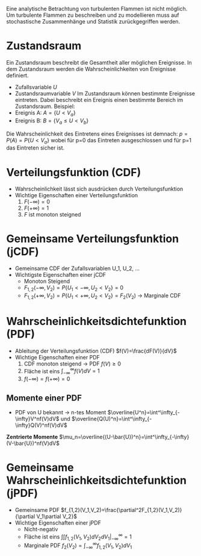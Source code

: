 Eine analytische Betrachtung von turbulenten Flammen ist nicht möglich. Um turbulente Flammen zu beschreiben und zu modellieren muss auf stochastische Zusammenhänge und Statistik zurückgegriffen werden.
# Zustandsraum
Ein Zustandsraum beschreibt die Gesamtheit aller möglichen Ereignisse. In dem Zustandsraum werden die Wahrscheinlichkeiten von Ereignisse definiert.
- Zufallsvariable $U$
- Zustandsraumvariable $V$
Im Zustandsraum können bestimmte Ereignisse eintreten. Dabei beschreibt ein Ereignis einen bestimmte Bereich im Zustandsraum.
Beispiel:
- Ereignis A: $A=\{U<V_a\}$
- Ereignis B: $B=\{V_a\leq U<V_b\}$

Die Wahrscheinlichkeit des Eintretens eines Ereignisses ist demnach:
$p=P(A)=P\{U<V_a\}$
wobei für p=0 das Eintreten ausgeschlossen und für p=1 das Eintreten sicher ist.

# Verteilungsfunktion (CDF)
- Wahrscheinlichkeit lässt sich ausdrücken durch Verteilungsfunktion
- Wichtige Eigenschaften einer Verteilungsfunktion
	1. $F(-\infty)=0$
	2. $F(+\infty)=1$
	3. $F$ ist monoton steigned

# Gemeinsame Verteilungsfunktion (jCDF)
- Gemeinsame CDF der Zufallsvariablen U_1, U_2, ...
- Wichtigste Eigenschaften einer jCDF
	- Monoton Steigend
	- $F_{1,2}(-\infty, V_2)=P\{U_1<-\infty, U_2<V_2\}=0$
	- $F_{1,2}(+\infty, V_2)=P\{U_1<+\infty, U_2<V_2\}=F_2(V_2)$ -> Marginale CDF

# Wahrscheinlichkeitsdichtefunktion (PDF)
- Ableitung der Verteilungsfunktion (CDF)
$f(V)=\frac{dF(V)}{dV}$
- Wichtige Eigenschaften einer PDF
	1. CDF monoton steigend -> PDF $f(V)\geq0$
	2. Fläche ist eins $\int^\infty_{-\infty}f(V)dV=1$
	3. $f(-\infty)=f(+\infty)=0$

## Momente einer PDF
- PDF von U bekannt -> n-tes Moment
$\overline{U^n}=\int^\infty_{-\infty}V^nf(V)dV$ und $\overline{Q(U)^n}=\int^\infty_{-\infty}Q(V)^nf(V)dV$

**Zentrierte Momente**
$\mu_n=\overline{(U-\bar{U})^n}=\int^\infty_{-\infty}(V-\bar{U})^nf(V)dV$

# Gemeinsame Wahrscheinlichkeitsdichtefunktion (jPDF)
- Gemeinsame PDF
$f_{1,2}(V_1,V_2)=\frac{\partial^2F_{1,2}(V_1,V_2)}{\partial V_1\partial V_2}$
- Wichtige Eigenschaften einer jPDF
	- Nicht-negativ
	- Fläche ist eins $\int\int f_{1,2}(V_1,V_2)dV_2dV_1|^\infty_{-\infty}=1$
	- Marginale PDF $f_2(V_2)=\int^\infty_{-\infty}f_{1,2}(V_1, V_2)dV_1$

